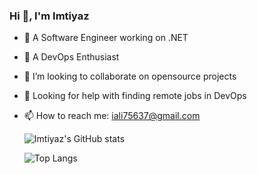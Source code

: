 ### Hi 👋, I'm Imtiyaz

- 🔭 A Software Engineer working on .NET
- 🌱 A DevOps Enthusiast
- 👯 I’m looking to collaborate on opensource projects
- 💬 Looking for help with finding remote jobs in DevOps
- 📫 How to reach me: iali75637@gmail.com

   ![Imtiyaz's GitHub stats](https://github-readme-stats.vercel.app/api?username=imtiyaz786&theme=dark&show_icons=true)
   
  ![Top Langs](https://github-readme-stats.vercel.app/api/top-langs/?username=imtiyaz786&layout=compact&theme=dark)
<!--
**imtiyaz786/imtiyaz786** is a ✨ _special_ ✨ repository because its `README.md` (this file) appears on your GitHub profile.

Here are some ideas to get you started:
- 😄 Pronouns: ...
- ⚡ Fun fact: ...
-->
